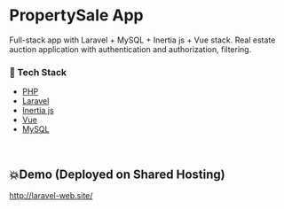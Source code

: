 # PropertySale App

Full-stack app with Laravel + MySQL + Inertia js + Vue stack. Real estate auction application with authentication and authorization, filtering.


### :space_invader: Tech Stack

  
  <ul>
    <li><a href="#/">PHP</a></li>
    <li><a href="#/">Laravel</a></li>
    <li><a href="#">Inertia js</a></li>
    <li><a href="#">Vue</a></li>
    <li><a href="#">MySQL</a></li>
  </ul>

<br />

## 💥Demo (Deployed on Shared Hosting)
http://laravel-web.site/
